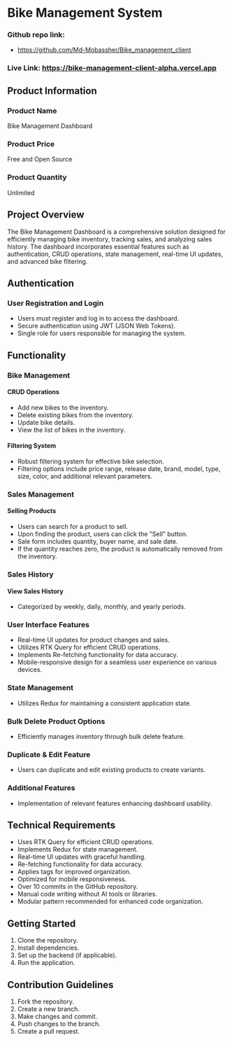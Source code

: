 # Bike Management System

### Github repo link:

- https://github.com/Md-Mobassher/Bike_management_client

### Live Link: https://bike-management-client-alpha.vercel.app

## Product Information

### Product Name

Bike Management Dashboard

### Product Price

Free and Open Source

### Product Quantity

Unlimited

## Project Overview

The Bike Management Dashboard is a comprehensive solution designed for efficiently managing bike inventory, tracking sales, and analyzing sales history. The dashboard incorporates essential features such as authentication, CRUD operations, state management, real-time UI updates, and advanced bike filtering.

## Authentication

### User Registration and Login

- Users must register and log in to access the dashboard.
- Secure authentication using JWT (JSON Web Tokens).
- Single role for users responsible for managing the system.

## Functionality

### Bike Management

#### CRUD Operations

- Add new bikes to the inventory.
- Delete existing bikes from the inventory.
- Update bike details.
- View the list of bikes in the inventory.

#### Filtering System

- Robust filtering system for effective bike selection.
- Filtering options include price range, release date, brand, model, type, size, color, and additional relevant parameters.

### Sales Management

#### Selling Products

- Users can search for a product to sell.
- Upon finding the product, users can click the "Sell" button.
- Sale form includes quantity, buyer name, and sale date.
- If the quantity reaches zero, the product is automatically removed from the inventory.

### Sales History

#### View Sales History

- Categorized by weekly, daily, monthly, and yearly periods.

### User Interface Features

- Real-time UI updates for product changes and sales.
- Utilizes RTK Query for efficient CRUD operations.
- Implements Re-fetching functionality for data accuracy.
- Mobile-responsive design for a seamless user experience on various devices.

### State Management

- Utilizes Redux for maintaining a consistent application state.

### Bulk Delete Product Options

- Efficiently manages inventory through bulk delete feature.

### Duplicate & Edit Feature

- Users can duplicate and edit existing products to create variants.

### Additional Features

- Implementation of relevant features enhancing dashboard usability.

## Technical Requirements

- Uses RTK Query for efficient CRUD operations.
- Implements Redux for state management.
- Real-time UI updates with graceful handling.
- Re-fetching functionality for data accuracy.
- Applies tags for improved organization.
- Optimized for mobile responsiveness.
- Over 10 commits in the GitHub repository.
- Manual code writing without AI tools or libraries.
- Modular pattern recommended for enhanced code organization.

## Getting Started

1. Clone the repository.
2. Install dependencies.
3. Set up the backend (if applicable).
4. Run the application.

## Contribution Guidelines

1. Fork the repository.
2. Create a new branch.
3. Make changes and commit.
4. Push changes to the branch.
5. Create a pull request.
